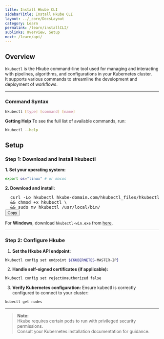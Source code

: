 ```yaml
---
title: Install Hkube CLI
sidebarTitle: Install Hkube CLI
layout: ../_core/DocsLayout
category: Learn
permalink: /learn/installCLI/
sublinks: Overview, Setup
next: /learn/api/
---
```


## Overview
`hkubectl` is the Hkube command-line tool used for managing and interacting with pipelines, algorithms, and configurations in your Kubernetes cluster.  
It supports various commands to streamline the development and deployment of workflows.

---

### Command Syntax
```bash
hkubectl [type] [command] [name]
```
**Getting Help**
To see the full list of available commands, run:
```bash
hkubectl --help
```

## Setup
### Step 1: Download and Install hkubectl
**1. Set your operating system:**
```bash
export os="linux" # or macos
```
**2. Download and install:**
<pre class="bash" id="bashCode">
  curl -Lo hkubectl hkube-domain.com/hkubectl_files/hkubectl-${os} \
  && chmod +x hkubectl \
  && sudo mv hkubectl /usr/local/bin/
<button id="copyBtn" onclick="copyToClipboard('bashCode')" class="copy-btn">Copy</button>
</pre>

<p>For <strong>Windows</strong>, download <code>hkubectl-win.exe</code> from <a id="windowsLink" href="/hkubectl_files/hkubectl-win.exe">here</a>.</p>


---

### Step 2: Configure Hkube
1. **Set the Hkube API endpoint:**
```bash
hkubectl config set endpoint ${KUBERNETES-MASTER-IP}
```
2. **Handle self-signed certificates (if applicable):**
```bash
hkubectl config set rejectUnauthorized false
```
3. **Verify Kubernetes configuration:** Ensure kubectl is correctly configured to connect to your cluster:
```bash
kubectl get nodes
```

---

> **Note:**  
> Hkube requires certain pods to run with privileged security permissions.  
> Consult your Kubernetes installation documentation for guidance.

<script>
  document.addEventListener('DOMContentLoaded', function () {
    var serverUrl = window.location.origin;

    var bashCodeElement = document.getElementById('bashCode');

    if (bashCodeElement) {
      var updatedCode = bashCodeElement.innerHTML.replace(/hkube-domain.com/g, serverUrl);
      bashCodeElement.innerHTML = updatedCode;
    }
  });
</script>


<script>
  function copyToClipboard(elementId) {
    var code = document.getElementById(elementId);
    var range = document.createRange();
    range.selectNode(code);
    window.getSelection().removeAllRanges();
    window.getSelection().addRange(range);

    try {
      document.execCommand("copy");
              var copyButton = document.getElementById("copyBtn");
        copyButton.textContent = "Copied!";

        setTimeout(function() {
          copyButton.textContent = "Copy";
        }, 300);
    } catch (err) {
      console.error("Unable to copy code", err);
    }

    window.getSelection().removeAllRanges();
  }
</script>